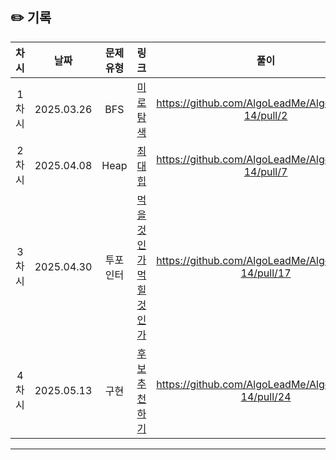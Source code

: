 ## ✏️ 기록   

| 차시 |    날짜    | 문제유형 | 링크 | 풀이 |
|:----:|:---------:|:----:|:-----:|:----:|
| 1차시 | 2025.03.26 |  BFS  | [미로 탐색](https://www.acmicpc.net/problem/2178)|https://github.com/AlgoLeadMe/AlgoLeadMe-14/pull/2|
| 2차시 | 2025.04.08 |  Heap  | [최대힙](https://www.acmicpc.net/problem/11279)|https://github.com/AlgoLeadMe/AlgoLeadMe-14/pull/7|
| 3차시 | 2025.04.30 |  투포인터  | [먹을 것인가 먹힐 것인가](https://www.acmicpc.net/problem/7795)|https://github.com/AlgoLeadMe/AlgoLeadMe-14/pull/17|
| 4차시 | 2025.05.13 |  구현  | [후보 추천하기](https://www.acmicpc.net/problem/1713)|https://github.com/AlgoLeadMe/AlgoLeadMe-14/pull/24|
---
